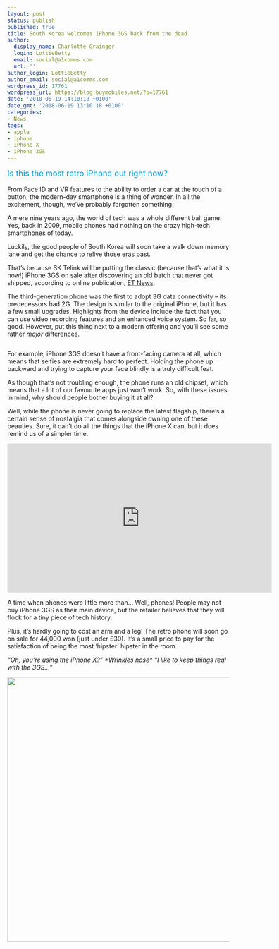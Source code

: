 ```yaml
---
layout: post
status: publish
published: true
title: South Korea welcomes iPhone 3GS back from the dead
author:
  display_name: Charlotte Grainger
  login: LottieBetty
  email: social@a1comms.com
  url: ''
author_login: LottieBetty
author_email: social@a1comms.com
wordpress_id: 17761
wordpress_url: https://blog.buymobiles.net/?p=17761
date: '2018-06-19 14:10:18 +0100'
date_gmt: '2018-06-19 13:10:18 +0100'
categories:
- News
tags:
- apple
- iphone
- iPhone X
- iPhone 3GS
---
```

<p><span class="postStandFirst" style="color: #0896d5; line-height: 26px; font-size: 18px;">Is this the most retro iPhone out right now?</span></p>
<p>From Face ID and VR features to the ability to order a car at the touch of a button, the modern-day smartphone is a thing of wonder. In all the excitement, though, we&rsquo;ve probably forgotten something.</p>
<p>A mere nine years ago, the world of tech was a whole different ball game. Yes, back in 2009, mobile phones had nothing on the crazy high-tech smartphones of today.</p>
<p>Luckily, the good people of South Korea will soon take a walk down memory lane and get the chance to relive those eras past.</p>
<p>That&rsquo;s because SK Telink will be putting the classic (because that&rsquo;s what it is now!) iPhone 3GS on sale after discovering an old batch that never got shipped, according to online publication, <a href="http://www.etnews.com/20180613000027?mc=em_004_00001" target="_blank" rel="noopener noreferrer">ET News</a>.</p>
<p>The third-generation phone was the first to adopt 3G data connectivity &ndash; its predecessors had 2G. The design is similar to the original iPhone, but it has a few small upgrades. Highlights from the device include the fact that you can use video recording features and an enhanced voice system. So far, so good. However, put this thing next to a modern offering and you&rsquo;ll see some rather <em>major </em>differences.</p>
<p><img class="aligncenter size-full wp-image-17764" src="https://lh3.googleusercontent.com/vlwKmaA36kUN-FqSOG4yWVs66HN3RcVaZW8YQUtNjkjUcwzXxOyp2uEjmOBoGA0rwHDYR6Ft60AKI2ISPhej8DI=s0" alt="" /></p>
<p>For example, iPhone 3GS doesn&rsquo;t have a front-facing camera at all, which means that selfies are extremely hard to perfect. Holding the phone up backward and trying to capture your face blindly is a truly difficult feat.</p>
<p>As though that&rsquo;s not troubling enough, the phone runs an old chipset, which means that a lot of our favourite apps just won&rsquo;t work. So, with these issues in mind, why should people bother buying it at all?</p>
<p>Well, while the phone is never going to replace the latest flagship, there&rsquo;s a certain sense of nostalgia that comes alongside owning one of these beauties. Sure, it can&rsquo;t do all the things that the iPhone X can, but it does remind us of a simpler time.</p>
<p><iframe src="https://www.youtube.com/embed/dnGs2eOE6hQ" width="600" height="338" frameborder="0" allowfullscreen="allowfullscreen"><span data-mce-type="bookmark" style="display: inline-block; width: 0px; overflow: hidden; line-height: 0;" class="mce_SELRES_start">﻿</span></iframe></p>
<p>A time when phones were little more than... Well, phones! People may not buy iPhone 3GS as their main device, but the retailer believes that they will flock for a tiny piece of tech history.</p>
<p>Plus, it&rsquo;s hardly going to cost an arm and a leg! The retro phone will soon go on sale for 44,000 won (just under &pound;30). It&rsquo;s a small price to pay for the satisfaction of being the most &lsquo;hipster&rsquo; hipster in the room.</p>
<p><em>&ldquo;Oh, you&rsquo;re using the iPhone X?&rdquo; *Wrinkles nose* &ldquo;I like to keep things real with the 3GS&hellip;&rdquo;</em></p>
<p><a href="https://www.buymobiles.net/apple"><img class="aligncenter wp-image-15907 size-full" src="https://lh3.googleusercontent.com/Xe84r31urIHGAORD6Vw6t1xlIG8p2Z__Cd7uH2Mf_1FN91-4th5eQuoF7vAaXYbnNPC5q-Z7dKknru8d2fdgxK0=s0" alt="" width="600" height="600" /></a></p>
